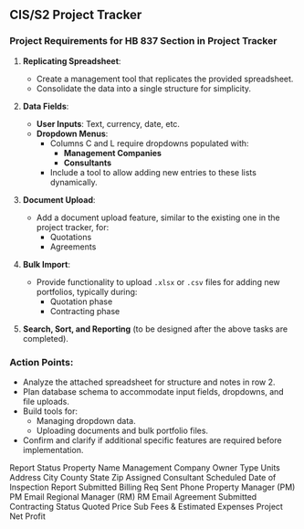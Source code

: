 
## CIS/S2 Project Tracker

### **Project Requirements for HB 837 Section in Project Tracker**
1. **Replicating Spreadsheet**:
   - Create a management tool that replicates the provided spreadsheet.
   - Consolidate the data into a single structure for simplicity.

2. **Data Fields**:
   - **User Inputs**: Text, currency, date, etc.
   - **Dropdown Menus**: 
     - Columns C and L require dropdowns populated with:
       - **Management Companies**
       - **Consultants**
     - Include a tool to allow adding new entries to these lists dynamically.

3. **Document Upload**:
   - Add a document upload feature, similar to the existing one in the project tracker, for:
     - Quotations
     - Agreements

4. **Bulk Import**:
   - Provide functionality to upload `.xlsx` or `.csv` files for adding new portfolios, typically during:
     - Quotation phase
     - Contracting phase

5. **Search, Sort, and Reporting** (to be designed after the above tasks are completed).

### **Action Points**:
- Analyze the attached spreadsheet for structure and notes in row 2.
- Plan database schema to accommodate input fields, dropdowns, and file uploads.
- Build tools for:
  - Managing dropdown data.
  - Uploading documents and bulk portfolio files.
- Confirm and clarify if additional specific features are required before implementation.

Report Status	Property Name	Management Company	Owner	Type	Units	Address	City	County 	State	Zip	Assigned Consultant	Scheduled Date of Inspection	Report Submitted	Billing Req Sent	Phone	Property Manager (PM)	PM Email	Regional Manager (RM)	RM Email	Agreement Submitted	Contracting Status	Quoted Price Sub Fees & Estimated Expenses	Project Net Profit 	
